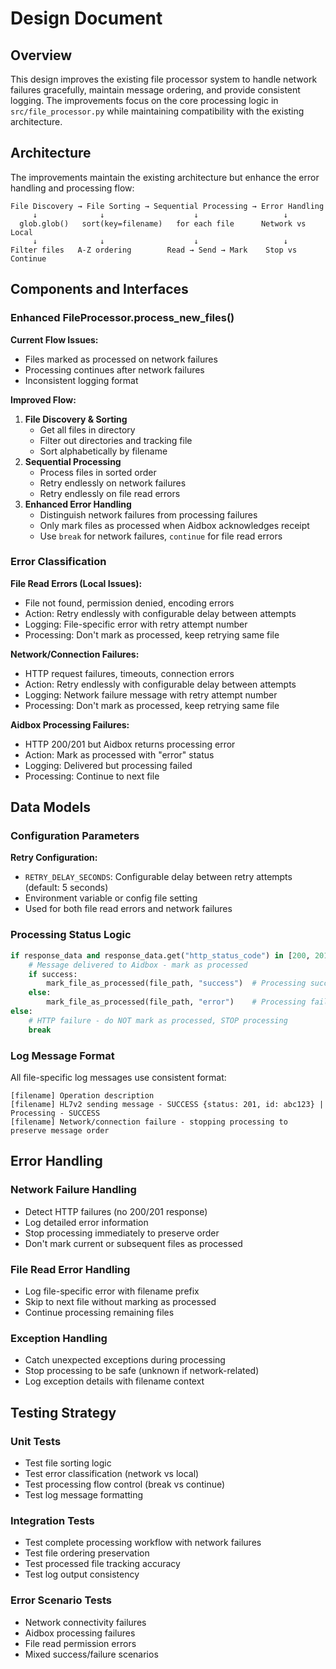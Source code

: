 # Design Document

## Overview

This design improves the existing file processor system to handle network failures gracefully, maintain message ordering, and provide consistent logging. The improvements focus on the core processing logic in `src/file_processor.py` while maintaining compatibility with the existing architecture.

## Architecture

The improvements maintain the existing architecture but enhance the error handling and processing flow:

```
File Discovery → File Sorting → Sequential Processing → Error Handling
     ↓              ↓                    ↓                   ↓
  glob.glob()   sort(key=filename)   for each file      Network vs Local
     ↓              ↓                    ↓                   ↓
Filter files   A-Z ordering        Read → Send → Mark    Stop vs Continue
```

## Components and Interfaces

### Enhanced FileProcessor.process_new_files()

**Current Flow Issues:**

- Files marked as processed on network failures
- Processing continues after network failures
- Inconsistent logging format

**Improved Flow:**

1. **File Discovery & Sorting**
   - Get all files in directory
   - Filter out directories and tracking file
   - Sort alphabetically by filename
2. **Sequential Processing**
   - Process files in sorted order
   - Retry endlessly on network failures
   - Retry endlessly on file read errors
3. **Enhanced Error Handling**
   - Distinguish network failures from processing failures
   - Only mark files as processed when Aidbox acknowledges receipt
   - Use `break` for network failures, `continue` for file read errors

### Error Classification

**File Read Errors (Local Issues):**

- File not found, permission denied, encoding errors
- Action: Retry endlessly with configurable delay between attempts
- Logging: File-specific error with retry attempt number
- Processing: Don't mark as processed, keep retrying same file

**Network/Connection Failures:**

- HTTP request failures, timeouts, connection errors
- Action: Retry endlessly with configurable delay between attempts
- Logging: Network failure message with retry attempt number
- Processing: Don't mark as processed, keep retrying same file

**Aidbox Processing Failures:**

- HTTP 200/201 but Aidbox returns processing error
- Action: Mark as processed with "error" status
- Logging: Delivered but processing failed
- Processing: Continue to next file

## Data Models

### Configuration Parameters

**Retry Configuration:**

- `RETRY_DELAY_SECONDS`: Configurable delay between retry attempts (default: 5 seconds)
- Environment variable or config file setting
- Used for both file read errors and network failures

### Processing Status Logic

```python
if response_data and response_data.get("http_status_code") in [200, 201]:
    # Message delivered to Aidbox - mark as processed
    if success:
        mark_file_as_processed(file_path, "success")  # Processing succeeded
    else:
        mark_file_as_processed(file_path, "error")    # Processing failed but delivered
else:
    # HTTP failure - do NOT mark as processed, STOP processing
    break
```

### Log Message Format

All file-specific log messages use consistent format:

```
[filename] Operation description
[filename] HL7v2 sending message - SUCCESS {status: 201, id: abc123} | Processing - SUCCESS
[filename] Network/connection failure - stopping processing to preserve message order
```

## Error Handling

### Network Failure Handling

- Detect HTTP failures (no 200/201 response)
- Log detailed error information
- Stop processing immediately to preserve order
- Don't mark current or subsequent files as processed

### File Read Error Handling

- Log file-specific error with filename prefix
- Skip to next file without marking as processed
- Continue processing remaining files

### Exception Handling

- Catch unexpected exceptions during processing
- Stop processing to be safe (unknown if network-related)
- Log exception details with filename context

## Testing Strategy

### Unit Tests

- Test file sorting logic
- Test error classification (network vs local)
- Test processing flow control (break vs continue)
- Test log message formatting

### Integration Tests

- Test complete processing workflow with network failures
- Test file ordering preservation
- Test processed file tracking accuracy
- Test log output consistency

### Error Scenario Tests

- Network connectivity failures
- Aidbox processing failures
- File read permission errors
- Mixed success/failure scenarios
